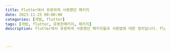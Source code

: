 ```yaml
---
title: Flutter에서 유용하게 사용했던 패키지
date: 2023-11-25 00:00:00
categories: [개발, flutter]
tags: [개발, flutter, 유용한패키지, 패키지]
description: flutter에서 유용하게 사용했던 패키지들과 사용법에 대한 정리입니다. flutter tip 노하우.



---
```


